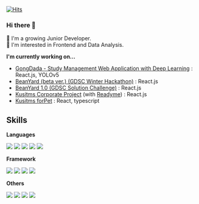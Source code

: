 [![Hits](https://hits.seeyoufarm.com/api/count/incr/badge.svg?url=https%3A%2F%2Fgithub.com%2FWoojung0618&count_bg=%239E3DC8&title_bg=%23555555&icon=&icon_color=%23E7E7E7&title=hits&edge_flat=false)](https://hits.seeyoufarm.com)

### Hi there 👋
🌱 I'm a growing Junior Developer.<br>
🔭 I'm interested in Frontend and Data Analysis.<br>
<!--✏️ I’m currently learning React, typescript and AWS Solution Architect.<br> -->


<b>I'm currently working on...</b>
- [GongDada - Study Management Web Application with Deep Learning](https://github.com/WoooDada) : React.js, YOLOv5
- [BeanYard (beta ver.) (GDSC Winter Hackathon)](https://github.com/gdsckoreahackathon2022/19_beanYard) : React.js
- [BeanYard 1.0 (GDSC Solution Challenge)](https://github.com/dsc-sookmyung/2022-Sook4-SolutionChallenge) : React.js
- [Kusitms Corporate Project](https://github.com/Woojung0618/KUSITMS25_CorporateProject) (with [Readyme](https://www.readyme.kr/)) : React.js
- [Kusitms forPet](https://github.com/Kusitms-25th-forPet) : React, typescript


## Skills
<b>Languages</b>

<img src="https://img.shields.io/badge/HTML5-E34F26?style=flat-square&logo=HTML5&logoColor=white"/> <img src="https://img.shields.io/badge/CSS3-1572B6?style=flat-square&logo=CSS3&logoColor=white"/>
<img src="https://img.shields.io/badge/javascript-F7DF1E?style=flat-square&logo=javascript&logoColor=white"/> 
<img src="https://img.shields.io/badge/typescript-3178C6?style=flat-square&logo=typescript&logoColor=white"/>
<img src="https://img.shields.io/badge/python-3776AB?style=flat-square&logo=python&logoColor=white"/>
<!-- <img src="https://img.shields.io/badge/java-007396?style=flat-square&logo=java&logoColor=white"/>
 -->
<b>Framework</b>

<img src="https://img.shields.io/badge/react-61DAFB?style=flat-square&logo=react&logoColor=white"/> <img src="https://img.shields.io/badge/Vue.js-4FC08D?style=flat-square&logo=Vue.js&logoColor=white"/> 
<img src="https://img.shields.io/badge/flask-000000?style=flat-square&logo=flask&logoColor=white"/> 
<img src="https://img.shields.io/badge/Node.js-339933?style=flat-square&logo=Node.js&logoColor=white"/> 

<b>Others</b>

<img src="https://img.shields.io/badge/Postman-FF6C37?style=flat-square&logo=Postman&logoColor=white"/> <img src="https://img.shields.io/badge/github-181717?style=flat-square&logo=github&logoColor=white"/> 
<img src="https://img.shields.io/badge/figma-F24E1E?style=flat-square&logo=figma&logoColor=white"/> 
<img src="https://img.shields.io/badge/slack-4A154B?style=flat-square&logo=slack&logoColor=white"/> 
<!-- <img src="https://img.shields.io/badge/AmazonAWS-#232F3E?style=flat-square&logo=AmazonAWS&logoColor=white"/>  -->
<!-- <img src="https://img.shields.io/badge/SublimeText-FF9800?style=flat-square&logo=SublimeText&logoColor=white"/>  -->


<!-- <b>Contact</b> -->

<!-- <a href="mailto:woojung0618@gmail.com"><img src="https://img.shields.io/badge/Gmail-d14836?style=flat-square&logo=Gmail&logoColor=white&link=s@gmail.com"/></a> -->
<!--  [![Woojung's github stats](https://github-readme-stats.vercel.app/api?username=Woojung0618&theme=jolly)](https://github.com/Woojung0618/github-readme-stats) -->
 
